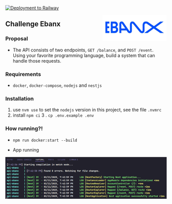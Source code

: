 [![Deployment to Railway](https://github.com/williamkoller/challenge-ebanx/actions/workflows/deployment.yml/badge.svg)](https://github.com/williamkoller/challenge-ebanx/actions/workflows/deployment.yml)

<img src="/images/log-ebanx.png" alt="Ebanx" title="Ebanx" height="80" width="200" align="right"/>

## Challenge Ebanx

### Proposal

- The API consists of two endpoints, `GET /balance`, and `POST /event`. Using your favorite programming language, build a system that can handle those requests.

### Requirements

- `docker`, `docker-compose`, `nodejs` and `nestjs`

### Installation

1. use `nvm use` to set the `nodejs` version in this project, see the file `.nvmrc`
2. install `npm ci`
   3 . `cp .env.example .env`

### How running?!

- `npm run docker:start --build`

- App running

<img src="/images/terminal.png" alt="Terminal" title="Terminal" align="center"/>

